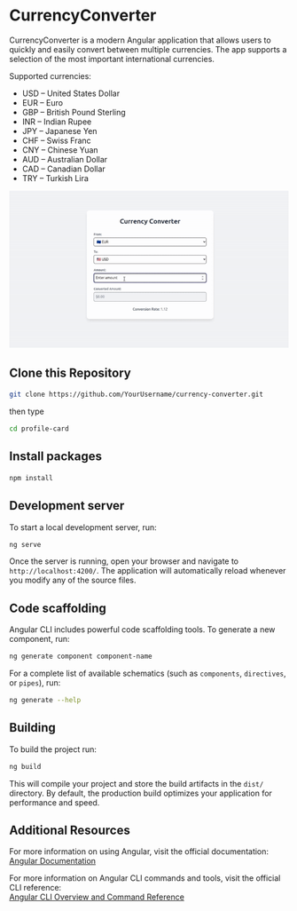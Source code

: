 # CurrencyConverter

CurrencyConverter is a modern Angular application that allows users to quickly and easily convert between multiple currencies. The app supports a selection of the most important international currencies.

Supported currencies:

- USD – United States Dollar  
- EUR – Euro  
- GBP – British Pound Sterling  
- INR – Indian Rupee  
- JPY – Japanese Yen  
- CHF – Swiss Franc  
- CNY – Chinese Yuan  
- AUD – Australian Dollar  
- CAD – Canadian Dollar  
- TRY – Turkish Lira

![Preview](preview.gif)

## Clone this Repository

```bash
git clone https://github.com/YourUsername/currency-converter.git
```

then type

```bash
cd profile-card
```

## Install packages

```bash
npm install
```

## Development server

To start a local development server, run:

```bash
ng serve
```

Once the server is running, open your browser and navigate to `http://localhost:4200/`. The application will automatically reload whenever you modify any of the source files.

## Code scaffolding

Angular CLI includes powerful code scaffolding tools. To generate a new component, run:

```bash
ng generate component component-name
```

For a complete list of available schematics (such as `components`, `directives`, or `pipes`), run:

```bash
ng generate --help
```

## Building

To build the project run:

```bash
ng build
```

This will compile your project and store the build artifacts in the `dist/` directory. By default, the production build optimizes your application for performance and speed.

## Additional Resources

For more information on using Angular, visit the official documentation:  
[Angular Documentation](https://angular.dev)

For more information on Angular CLI commands and tools, visit the official CLI reference:  
[Angular CLI Overview and Command Reference](https://angular.dev/tools/cli)
